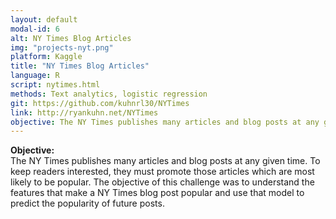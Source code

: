 ```yaml
---
layout: default
modal-id: 6
alt: NY Times Blog Articles
img: "projects-nyt.png"
platform: Kaggle
title: "NY Times Blog Articles"
language: R
script: nytimes.html
methods: Text analytics, logistic regression
git: https://github.com/kuhnrl30/NYTimes
link: http://ryankuhn.net/NYTimes
objective: The NY Times publishes many articles and blog posts at any given time.  To keep readers interested, they must promote those articles which are most likely to be popular.  The objective of this challenge was to understand the features that make a NY Times blog post popular and use that model to predict the popularity of future posts. 
---
```


<b>Objective: </b>  
The NY Times publishes many articles and blog posts at any given time.  To keep readers interested, they must promote those articles which are most likely to be popular.  The objective of this challenge was to understand the features that make a NY Times blog post popular and use that model to predict the popularity of future posts. 